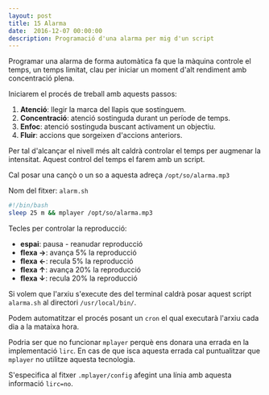 ```yaml
---
layout: post
title: 15 Alarma
date:  2016-12-07 00:00:00
description: Programació d'una alarma per mig d'un script
---
```


Programar una alarma de forma automàtica fa que la màquina controle el temps, un temps limitat, clau per iniciar un moment d'alt rendiment amb concentració plena.

Iniciarem el procés de treball amb aquests passos:

1. **Atenció**: llegir la marca del llapis que sostinguem.
2. **Concentració**: atenció sostinguda durant un període de temps.
3. **Enfoc**: atenció sostinguda buscant activament un objectiu.
4. **Fluir**: accions que sorgeixen d'accions anteriors.

Per tal d'alcançar el nivell més alt caldrà controlar el temps per augmenar la intensitat. Aquest control del temps el farem amb un script.

Cal posar una cançò o un so a aquesta adreça `/opt/so/alarma.mp3`

Nom del fitxer: `alarm.sh`

```bash
#!/bin/bash
sleep 25 m && mplayer /opt/so/alarma.mp3
```

Tecles per controlar la reproducció:

- **espai**: pausa - reanudar reproducció 
- **flexa →**: avança 5% la reproducció
- **flexa ←**: recula 5% la reproducció
- **flexa ↑**: avança 20% la reproducció
- **flexa ↓**: recula 20% la reproducció


Si volem que l'arxiu s'execute des del terminal caldrà posar aquest script `alarma.sh` al directori `/usr/local/bin/`.

Podem automatitzar el procés posant un `cron` el qual executarà l'arxiu cada dia a la mataixa hora. 

Podria ser que no funcionar `mplayer` perquè ens donara una errada en la implementació `lirc`. En cas de que isca aquesta errada cal puntualitzar que `mplayer` no utilitze aquesta tecnologia.

S'especifica al fitxer `.mplayer/config` afegint una línia amb aquesta informació `lirc=no`.

